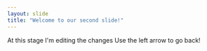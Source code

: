 ```yaml
---
layout: slide
title: "Welcome to our second slide!"
---
```

At this stage I'm editing the changes
Use the left arrow to go back!
